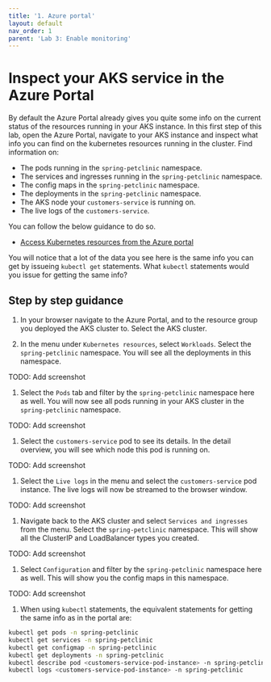 ```yaml
---
title: '1. Azure portal'
layout: default
nav_order: 1
parent: 'Lab 3: Enable monitoring'
---
```


# Inspect your AKS service in the Azure Portal

By default the Azure Portal already gives you quite some info on the current status of the resources running in your AKS instance. In this first step of this lab, open the Azure Portal, navigate to your AKS instance and inspect what info you can find on the kubernetes resources running in the cluster. Find information on: 

- The pods running in the `spring-petclinic` namespace.
- The services and ingresses running in the `spring-petclinic` namespace.
- The config maps in the `spring-petclinic` namespace.
- The deployments in the `spring-petclinic` namespace.
- The AKS node your `customers-service` is running on.
- The live logs of the `customers-service`.

You can follow the below guidance to do so.

- [Access Kubernetes resources from the Azure portal](https://learn.microsoft.com/azure/aks/kubernetes-portal?tabs=azure-cli)

You will notice that a lot of the data you see here is the same info you can get by issueing `kubectl get` statements. What `kubectl` statements would you issue for getting the same info?

## Step by step guidance

1. In your browser navigate to the Azure Portal, and to the resource group you deployed the AKS cluster to. Select the AKS cluster.

1. In the menu under `Kubernetes resources`, select `Workloads`. Select the `spring-petclinic` namespace. You will see all the deployments in this namespace.

TODO: Add screenshot

1. Select the `Pods` tab and filter by the `spring-petclinic` namespace here as well. You will now see all pods running in your AKS cluster in the `spring-petclinic` namespace.

TODO: Add screenshot

1. Select the `customers-service` pod to see its details. In the detail overview, you will see which node this pod is running on.

TODO: Add screenshot

1. Select the `Live logs` in the menu and select the `customers-service` pod instance. The live logs will now be streamed to the browser window.

TODO: Add screenshot

1. Navigate back to the AKS cluster and select `Services and ingresses` from the menu. Select the `spring-petclinic` namespace. This will show all the ClusterIP and LoadBalancer types you created.

TODO: Add screenshot

1. Select `Configuration` and filter by the `spring-petclinic` namespace here as well. This will show you the config maps in this namespace.

TODO: Add screenshot

1. When using `kubectl` statements, the equivalent statements for getting the same info as in the portal are:

```bash
kubectl get pods -n spring-petclinic
kubectl get services -n spring-petclinic
kubectl get configmap -n spring-petclinic
kubectl get deployments -n spring-petclinic
kubectl describe pod <customers-service-pod-instance> -n spring-petclinic
kubectl logs <customers-service-pod-instance> -n spring-petclinic
```



